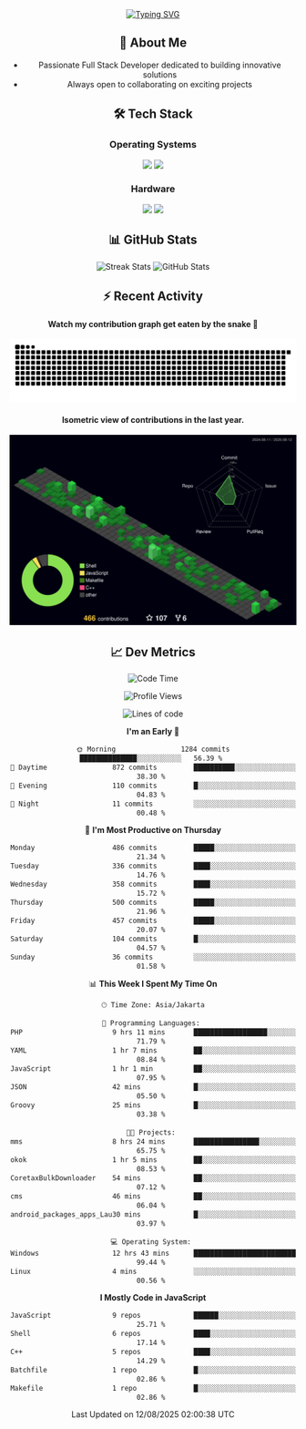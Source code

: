 <div align="center" style="max-width: 900px; margin: auto;">
<a href="https://github.com/thunderkex">
  <img src="https://readme-typing-svg.herokuapp.com?font=Fira+Code&pause=1000&center=true&vCenter=true&width=435&lines=Ha+ha!+I+am+here!;Told+you+a+storm+was+coming!" alt="Typing SVG" />
</a>

## 👋 About Me
- Passionate Full Stack Developer dedicated to building innovative solutions
- Always open to collaborating on exciting projects

## 🛠️ Tech Stack
### Operating Systems
<a href="#"><img src="https://img.shields.io/badge/Linux-FCC624?style=flat&logo=linux&logoColor=black"></a>
<a href="#"><img src="https://img.shields.io/badge/Windows-0078D6?style=flat&logo=windows&logoColor=white"></a>

### Hardware
<a href="#"><img src="https://img.shields.io/badge/Raspberry%20Pi-C51A4A?style=flat&logo=raspberrypi&logoColor=white"></a>
<a href="#"><img src="https://img.shields.io/badge/Arduino-00979D?style=flat&logo=Arduino&logoColor=white"></a>

## 📊 GitHub Stats
<div align="center">
  <img src="https://streak-stats.demolab.com?user=thunderkex&theme=tokyonight-duo&border_radius=20" alt="Streak Stats" />
  <img src="https://github-readme-stats.vercel.app/api?username=thunderkex&show_icons=true&theme=tokyonight&border_radius=20" alt="GitHub Stats" />
</div>

## ⚡ Recent Activity
<h4>Watch my contribution graph get eaten by the snake 🐍</h4>
<img width="600em" alt="thunderkex's Github commit snake" src="https://raw.githubusercontent.com/thunderkex/thunderkex/output/grid-snake-ov.svg" />

<h4>Isometric view of contributions in the last year.</h4>
<a href="./profile-3d-contrib/profile-night-green.svg">
	<img width="600em" src="./profile-3d-contrib/profile-night-green.svg">
</a>

## 📈 Dev Metrics
<!--START_SECTION:waka-->
![Code Time](http://img.shields.io/badge/Code%20Time-1%2C469%20hrs%2054%20mins-blue)

![Profile Views](http://img.shields.io/badge/Profile%20Views-5-blue)

![Lines of code](https://img.shields.io/badge/From%20Hello%20World%20I%27ve%20Written-3.5%20million%20lines%20of%20code-blue)

**I'm an Early 🐤** 

```text
🌞 Morning                1284 commits        ██████████████░░░░░░░░░░░   56.39 % 
🌆 Daytime                872 commits         ██████████░░░░░░░░░░░░░░░   38.30 % 
🌃 Evening                110 commits         █░░░░░░░░░░░░░░░░░░░░░░░░   04.83 % 
🌙 Night                  11 commits          ░░░░░░░░░░░░░░░░░░░░░░░░░   00.48 % 
```
📅 **I'm Most Productive on Thursday** 

```text
Monday                   486 commits         █████░░░░░░░░░░░░░░░░░░░░   21.34 % 
Tuesday                  336 commits         ████░░░░░░░░░░░░░░░░░░░░░   14.76 % 
Wednesday                358 commits         ████░░░░░░░░░░░░░░░░░░░░░   15.72 % 
Thursday                 500 commits         █████░░░░░░░░░░░░░░░░░░░░   21.96 % 
Friday                   457 commits         █████░░░░░░░░░░░░░░░░░░░░   20.07 % 
Saturday                 104 commits         █░░░░░░░░░░░░░░░░░░░░░░░░   04.57 % 
Sunday                   36 commits          ░░░░░░░░░░░░░░░░░░░░░░░░░   01.58 % 
```


📊 **This Week I Spent My Time On** 

```text
🕑︎ Time Zone: Asia/Jakarta

💬 Programming Languages: 
PHP                      9 hrs 11 mins       ██████████████████░░░░░░░   71.79 % 
YAML                     1 hr 7 mins         ██░░░░░░░░░░░░░░░░░░░░░░░   08.84 % 
JavaScript               1 hr 1 min          ██░░░░░░░░░░░░░░░░░░░░░░░   07.95 % 
JSON                     42 mins             █░░░░░░░░░░░░░░░░░░░░░░░░   05.50 % 
Groovy                   25 mins             █░░░░░░░░░░░░░░░░░░░░░░░░   03.38 % 

🐱‍💻 Projects: 
mms                      8 hrs 24 mins       ████████████████░░░░░░░░░   65.75 % 
okok                     1 hr 5 mins         ██░░░░░░░░░░░░░░░░░░░░░░░   08.53 % 
CoretaxBulkDownloader    54 mins             ██░░░░░░░░░░░░░░░░░░░░░░░   07.12 % 
cms                      46 mins             ██░░░░░░░░░░░░░░░░░░░░░░░   06.04 % 
android_packages_apps_Lau30 mins             █░░░░░░░░░░░░░░░░░░░░░░░░   03.97 % 

💻 Operating System: 
Windows                  12 hrs 43 mins      █████████████████████████   99.44 % 
Linux                    4 mins              ░░░░░░░░░░░░░░░░░░░░░░░░░   00.56 % 
```

**I Mostly Code in JavaScript** 

```text
JavaScript               9 repos             ██████░░░░░░░░░░░░░░░░░░░   25.71 % 
Shell                    6 repos             ████░░░░░░░░░░░░░░░░░░░░░   17.14 % 
C++                      5 repos             ████░░░░░░░░░░░░░░░░░░░░░   14.29 % 
Batchfile                1 repo              █░░░░░░░░░░░░░░░░░░░░░░░░   02.86 % 
Makefile                 1 repo              █░░░░░░░░░░░░░░░░░░░░░░░░   02.86 % 
```




 Last Updated on 12/08/2025 02:00:38 UTC
<!--END_SECTION:waka-->
</div>
